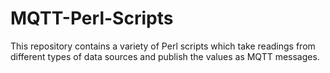 # MQTT-Perl-Scripts

This repository contains a variety of Perl scripts which take readings from different types of data sources and publish the values as MQTT messages.
